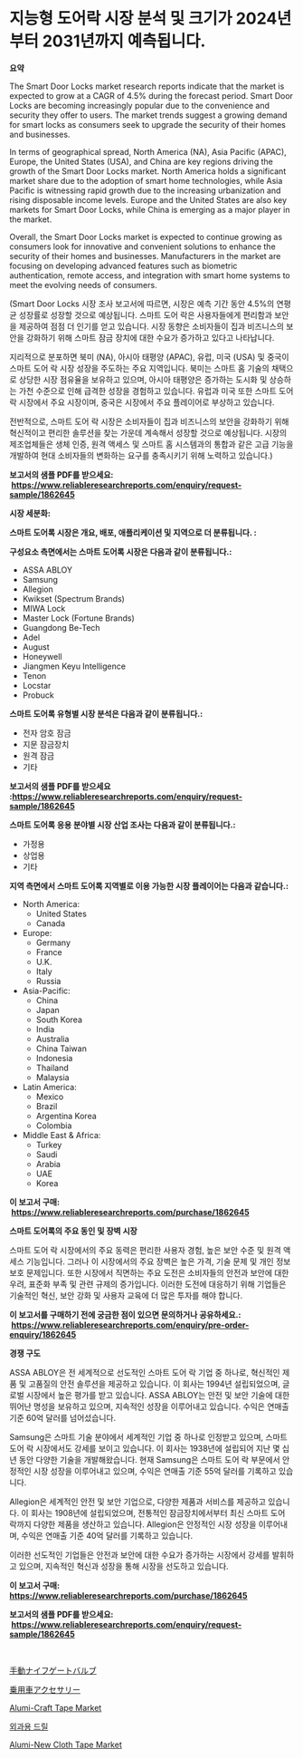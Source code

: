 <p><h1>지능형 도어락 시장 분석 및 크기가 2024년부터 2031년까지 예측됩니다.</h1></p><p><strong>요약</strong></p>
<p><p>The Smart Door Locks market research reports indicate that the market is expected to grow at a CAGR of 4.5% during the forecast period. Smart Door Locks are becoming increasingly popular due to the convenience and security they offer to users. The market trends suggest a growing demand for smart locks as consumers seek to upgrade the security of their homes and businesses.</p><p>In terms of geographical spread, North America (NA), Asia Pacific (APAC), Europe, the United States (USA), and China are key regions driving the growth of the Smart Door Locks market. North America holds a significant market share due to the adoption of smart home technologies, while Asia Pacific is witnessing rapid growth due to the increasing urbanization and rising disposable income levels. Europe and the United States are also key markets for Smart Door Locks, while China is emerging as a major player in the market.</p><p>Overall, the Smart Door Locks market is expected to continue growing as consumers look for innovative and convenient solutions to enhance the security of their homes and businesses. Manufacturers in the market are focusing on developing advanced features such as biometric authentication, remote access, and integration with smart home systems to meet the evolving needs of consumers.</p><p>(Smart Door Locks 시장 조사 보고서에 따르면, 시장은 예측 기간 동안 4.5%의 연평균 성장률로 성장할 것으로 예상됩니다. 스마트 도어 락은 사용자들에게 편리함과 보안을 제공하여 점점 더 인기를 얻고 있습니다. 시장 동향은 소비자들이 집과 비즈니스의 보안을 강화하기 위해 스마트 잠금 장치에 대한 수요가 증가하고 있다고 나타납니다.</p><p>지리적으로 분포하면 북미 (NA), 아시아 태평양 (APAC), 유럽, 미국 (USA) 및 중국이 스마트 도어 락 시장 성장을 주도하는 주요 지역입니다. 북미는 스마트 홈 기술의 채택으로 상당한 시장 점유율을 보유하고 있으며, 아시아 태평양은 증가하는 도시화 및 상승하는 가천 수준으로 인해 급격한 성장을 경험하고 있습니다. 유럽과 미국 또한 스마트 도어 락 시장에서 주요 시장이며, 중국은 시장에서 주요 플레이어로 부상하고 있습니다.</p><p>전반적으로, 스마트 도어 락 시장은 소비자들이 집과 비즈니스의 보안을 강화하기 위해 혁신적이고 편리한 솔루션을 찾는 가운데 계속해서 성장할 것으로 예상됩니다. 시장의 제조업체들은 생체 인증, 원격 액세스 및 스마트 홈 시스템과의 통합과 같은 고급 기능을 개발하여 현대 소비자들의 변화하는 요구를 충족시키기 위해 노력하고 있습니다.)</p></p>
<p><strong>보고서의 샘플 PDF를 받으세요: &nbsp;<a href="https://www.reliableresearchreports.com/enquiry/request-sample/1862645">https://www.reliableresearchreports.com/enquiry/request-sample/1862645</a></strong></p>
<p><strong>시장 세분화:</strong></p>
<p><strong> 스마트 도어록 시장은 개요, 배포, 애플리케이션 및 지역으로 더 분류됩니다. :</strong></p>
<p><strong>구성요소 측면에서는 스마트 도어록 시장은 다음과 같이 분류됩니다.:</strong></p>
<p><ul><li>ASSA ABLOY</li><li>Samsung</li><li>Allegion</li><li>Kwikset (Spectrum Brands)</li><li>MIWA Lock</li><li>Master Lock (Fortune Brands)</li><li>Guangdong Be-Tech</li><li>Adel</li><li>August</li><li>Honeywell</li><li>Jiangmen Keyu Intelligence</li><li>Tenon</li><li>Locstar</li><li>Probuck</li></ul></p>
<p><strong> 스마트 도어록 유형별 시장 분석은 다음과 같이 분류됩니다.:</strong></p>
<p><ul><li>전자 암호 잠금</li><li>지문 잠금장치</li><li>원격 잠금</li><li>기타</li></ul></p>
<p><strong>보고서의 샘플 PDF를 받으세요 :<a href="https://www.reliableresearchreports.com/enquiry/request-sample/1862645">https://www.reliableresearchreports.com/enquiry/request-sample/1862645</a></strong></p>
<p><strong> 스마트 도어록 응용 분야별 시장 산업 조사는 다음과 같이 분류됩니다.:</strong></p>
<p><ul><li>가정용</li><li>상업용</li><li>기타</li></ul></p>
<p><strong>지역 측면에서 스마트 도어록 지역별로 이용 가능한 시장 플레이어는 다음과 같습니다.:</strong></p>
<p><ul>
    <li>
        North America:
        <ul>
            <li>United States</li>
            <li>Canada</li>
        </ul>
    </li>
    <li>
        Europe:
        <ul>
            <li>Germany</li>
            <li>France</li>
            <li>U.K.</li>
            <li>Italy</li>
            <li>Russia</li>
        </ul>
    </li>
    <li>
        Asia-Pacific:
        <ul>
            <li>China</li>
            <li>Japan</li>
            <li>South Korea</li>
            <li>India</li>
            <li>Australia</li>
            <li>China Taiwan</li>
            <li>Indonesia</li>
            <li>Thailand</li>
            <li>Malaysia</li>
        </ul>
    </li>
    <li>
        Latin America:
        <ul>
            <li>Mexico</li>
            <li>Brazil</li>
            <li>Argentina Korea</li>
            <li>Colombia</li>
        </ul>
    </li>
    <li>
        Middle East & Africa:
        <ul>
            <li>Turkey</li>
            <li>Saudi</li>
            <li>Arabia</li>
            <li>UAE</li>
            <li>Korea</li>
        </ul>
    </li>
    </ul></p>
<p><strong>이 보고서 구매: &nbsp;<a href="https://www.reliableresearchreports.com/purchase/1862645">https://www.reliableresearchreports.com/purchase/1862645</a></strong></p>
<p><strong>스마트 도어록의 주요 동인 및 장벽 시장</strong></p>
<p><p>스마트 도어 락 시장에서의 주요 동력은 편리한 사용자 경험, 높은 보안 수준 및 원격 액세스 기능입니다. 그러나 이 시장에서의 주요 장벽은 높은 가격, 기술 문제 및 개인 정보 보호 문제입니다. 또한 시장에서 직면하는 주요 도전은 소비자들의 안전과 보안에 대한 우려, 표준화 부족 및 관련 규제의 증가입니다. 이러한 도전에 대응하기 위해 기업들은 기술적인 혁신, 보안 강화 및 사용자 교육에 더 많은 투자를 해야 합니다.</p></p>
<p><strong>이 보고서를 구매하기 전에 궁금한 점이 있으면 문의하거나 공유하세요.: &nbsp;<a href="https://www.reliableresearchreports.com/enquiry/pre-order-enquiry/1862645">https://www.reliableresearchreports.com/enquiry/pre-order-enquiry/1862645</a></strong></p>
<p><strong>경쟁 구도</strong></p>
<p><p>ASSA ABLOY은 전 세계적으로 선도적인 스마트 도어 락 기업 중 하나로, 혁신적인 제품 및 고품질의 안전 솔루션을 제공하고 있습니다. 이 회사는 1994년 설립되었으며, 글로벌 시장에서 높은 평가를 받고 있습니다. ASSA ABLOY는 안전 및 보안 기술에 대한 뛰어난 명성을 보유하고 있으며, 지속적인 성장을 이루어내고 있습니다. 수익은 연매출 기준 60억 달러를 넘어섰습니다.</p><p>Samsung은 스마트 기술 분야에서 세계적인 기업 중 하나로 인정받고 있으며, 스마트 도어 락 시장에서도 강세를 보이고 있습니다. 이 회사는 1938년에 설립되어 지난 몇 십 년 동안 다양한 기술을 개발해왔습니다. 현재 Samsung은 스마트 도어 락 부문에서 안정적인 시장 성장을 이루어내고 있으며, 수익은 연매출 기준 55억 달러를 기록하고 있습니다.</p><p>Allegion은 세계적인 안전 및 보안 기업으로, 다양한 제품과 서비스를 제공하고 있습니다. 이 회사는 1908년에 설립되었으며, 전통적인 잠금장치에서부터 최신 스마트 도어 락까지 다양한 제품을 생산하고 있습니다. Allegion은 안정적인 시장 성장을 이루어내며, 수익은 연매출 기준 40억 달러를 기록하고 있습니다.</p><p>이러한 선도적인 기업들은 안전과 보안에 대한 수요가 증가하는 시장에서 강세를 발휘하고 있으며, 지속적인 혁신과 성장을 통해 시장을 선도하고 있습니다.</p></p>
<p><strong>이 보고서 구매: &nbsp; <a href="https://www.reliableresearchreports.com/purchase/1862645">https://www.reliableresearchreports.com/purchase/1862645</a></strong></p>
<p><strong>보고서의 샘플 PDF를 받으세요: &nbsp;<a href="https://www.reliableresearchreports.com/enquiry/request-sample/1862645">https://www.reliableresearchreports.com/enquiry/request-sample/1862645</a></strong><strong></strong></p>
<p>&nbsp;</p>
<p><p><a href="https://medium.com/@eunawiegad2023/%E3%83%9E%E3%83%8B%E3%83%A5%E3%82%A2%E3%83%AB%E3%83%8A%E3%82%A4%E3%83%95%E3%82%B2%E3%83%BC%E3%83%88%E3%83%90%E3%83%AB%E3%83%96%E5%B8%82%E5%A0%B4%E3%81%AE%E5%88%86%E6%9E%90-%E3%82%B0%E3%83%AD%E3%83%BC%E3%83%90%E3%83%AB%E7%94%A3%E6%A5%AD%E3%81%AE%E5%B1%95%E6%9C%9B%E3%81%A8%E4%BA%88%E6%B8%AC-2024%E5%B9%B4%E3%81%8B%E3%82%892031%E5%B9%B4-bdb183d2cba5">手動ナイフゲートバルブ</a></p><p><a href="https://medium.com/@susanjprice2023/2024%E5%B9%B4%E3%81%8B%E3%82%892031%E5%B9%B4%E3%81%BE%E3%81%A7%E3%81%AE%E6%9C%9F%E9%96%93%E3%81%AB%E4%BA%88%E6%B8%AC%E3%81%95%E3%82%8C%E3%82%8B%E4%B9%97%E7%94%A8%E8%BB%8A%E7%94%A8%E3%82%A2%E3%82%AF%E3%82%BB%E3%82%B5%E3%83%AA%E3%83%BC%E5%B8%82%E5%A0%B4%E3%81%AE%E5%88%86%E6%9E%90%E3%81%A8%E8%A6%8F%E6%A8%A1-33b94695b2a9">乗用車アクセサリー</a></p><p><a href="https://issuu.com/reportprime-2/docs/alumi-craft-tape-market-size-2030.pptx">Alumi-Craft Tape Market</a></p><p><a href="https://medium.com/@jackiefauhey9089475/%EC%88%98%EC%88%A0%EC%9A%A9-%EB%93%9C%EB%A6%B4-%EC%8B%9C%EC%9E%A5-2031%EB%85%84%EA%B9%8C%EC%A7%80%EC%9D%98-%ED%8A%B8%EB%A0%8C%EB%93%9C-%EC%98%88%EC%B8%A1-%EB%B0%8F-%EA%B2%BD%EC%9F%81-%EB%B6%84%EC%84%9D-a693d4785c43">외과용 드릴</a></p><p><a href="https://issuu.com/reportprime-2/docs/alumi-new-cloth-tape-market-size-2030.pptx">Alumi-New Cloth Tape Market</a></p></p>